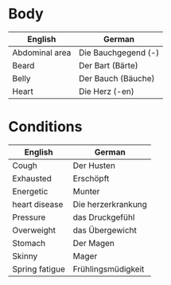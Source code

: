 # Body
English | German
------------ | ------------
Abdominal area | Die Bauchgegend (-)
Beard | Der Bart (Bärte)
Belly | Der Bauch (Bäuche)
Heart | Die Herz (-en)

# Conditions
English | German
------------ | ------------
Cough | Der Husten
Exhausted | Erschöpft
Energetic | Munter
heart disease | Die herzerkrankung
Pressure | das Druckgefühl
Overweight| das Übergewicht
Stomach | Der Magen
Skinny | Mager
Spring fatigue | Frühlingsmüdigkeit
